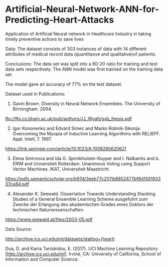# Artificial-Neural-Network-ANN-for-Predicting-Heart-Attacks
Application of Artificial Neural network in Healthcare Industry in taking timely preventive actions to save lives

Data: The dataset consists of 303 instances of data with 14 different attributes of medical record data (quantitaove and qualitative)of patients.

Conclusions: The data set was split into a 80-20 ratio for training and test data sets respectively. The ANN model was first trainied on the training data set. 

The model gave an accuracy of 77%  on the test dataset.

Dataset used in Publications:

1. Gavin Brown. Diversity in Neural Network Ensembles. The University of Birmingham. 2004. 

ftp://ftp.cs.bham.ac.uk/pub/authors/J.L.Wyatt/gxb_thesis.pdf

2. Igor Kononenko and Edvard Simec and Marko Robnik-Sikonja. Overcoming the Myopia of Inductive Learning Algorithms with RELIEFF. Appl. Intell, 7. 1997. 

https://link.springer.com/article/10.1023/A:1008280620621

3. Elena Smirnova and Ida G. Sprinkhuizen-Kuyper and I. Nalbantis and b. ERIM and Universiteit Rotterdam. Unanimous Voting using Support Vector Machines. IKAT, Universiteit Maastricht.

https://pdfs.semanticscholar.org/b97d/3eeb77c2511b8852477bf8d159193337ce84.pdf

4. Alexander K. Seewald. Dissertation Towards Understanding Stacking Studies of a General Ensemble Learning Scheme ausgefuhrt zum Zwecke der Erlangung des akademischen Grades eines Doktors der technischen Naturwissenschaften.

https://www.seewald.at/files/2003-05.pdf


Data Source:

http://archive.ics.uci.edu/ml/datasets/statlog+(heart)

Dua, D. and Karra Taniskidou, E. (2017). UCI Machine Learning Repository [http://archive.ics.uci.edu/ml]. Irvine, CA: University of California, School of Information and Computer Science.
